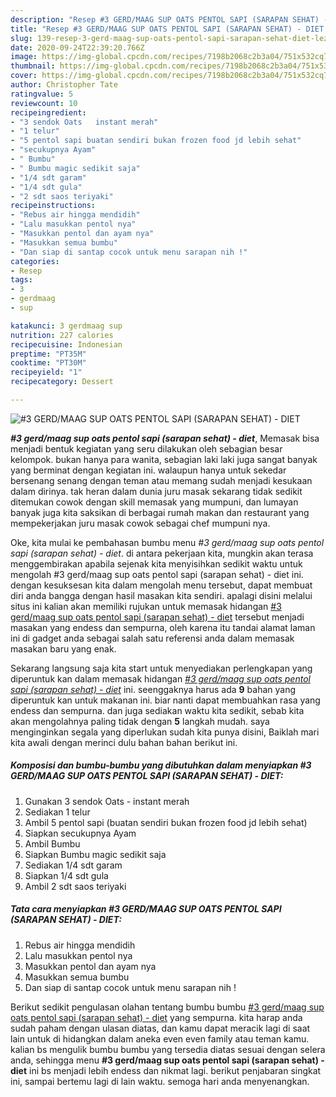 ```yaml
---
description: "Resep #3 GERD/MAAG SUP OATS PENTOL SAPI (SARAPAN SEHAT) - DIET Lezat"
title: "Resep #3 GERD/MAAG SUP OATS PENTOL SAPI (SARAPAN SEHAT) - DIET Lezat"
slug: 139-resep-3-gerd-maag-sup-oats-pentol-sapi-sarapan-sehat-diet-lezat
date: 2020-09-24T22:39:20.766Z
image: https://img-global.cpcdn.com/recipes/7198b2068c2b3a04/751x532cq70/3-gerdmaag-sup-oats-pentol-sapi-sarapan-sehat-diet-foto-resep-utama.jpg
thumbnail: https://img-global.cpcdn.com/recipes/7198b2068c2b3a04/751x532cq70/3-gerdmaag-sup-oats-pentol-sapi-sarapan-sehat-diet-foto-resep-utama.jpg
cover: https://img-global.cpcdn.com/recipes/7198b2068c2b3a04/751x532cq70/3-gerdmaag-sup-oats-pentol-sapi-sarapan-sehat-diet-foto-resep-utama.jpg
author: Christopher Tate
ratingvalue: 5
reviewcount: 10
recipeingredient:
- "3 sendok Oats   instant merah"
- "1 telur"
- "5 pentol sapi buatan sendiri bukan frozen food jd lebih sehat"
- "secukupnya Ayam"
- " Bumbu"
- " Bumbu magic sedikit saja"
- "1/4 sdt garam"
- "1/4 sdt gula"
- "2 sdt saos teriyaki"
recipeinstructions:
- "Rebus air hingga mendidih"
- "Lalu masukkan pentol nya"
- "Masukkan pentol dan ayam nya"
- "Masukkan semua bumbu"
- "Dan siap di santap cocok untuk menu sarapan nih !"
categories:
- Resep
tags:
- 3
- gerdmaag
- sup

katakunci: 3 gerdmaag sup 
nutrition: 227 calories
recipecuisine: Indonesian
preptime: "PT35M"
cooktime: "PT30M"
recipeyield: "1"
recipecategory: Dessert

---
```



![#3 GERD/MAAG SUP OATS PENTOL SAPI (SARAPAN SEHAT) - DIET](https://img-global.cpcdn.com/recipes/7198b2068c2b3a04/751x532cq70/3-gerdmaag-sup-oats-pentol-sapi-sarapan-sehat-diet-foto-resep-utama.jpg)

<b><i>#3 gerd/maag sup oats pentol sapi (sarapan sehat) - diet</i></b>, Memasak bisa menjadi bentuk kegiatan yang seru dilakukan oleh sebagian besar kelompok. bukan hanya para wanita, sebagian laki laki juga sangat banyak yang berminat dengan kegiatan ini. walaupun hanya untuk sekedar bersenang senang dengan teman atau memang sudah menjadi kesukaan dalam dirinya. tak heran dalam dunia juru masak sekarang tidak sedikit ditemukan cowok dengan skill memasak yang mumpuni, dan lumayan banyak juga kita saksikan di berbagai rumah makan dan restaurant yang mempekerjakan juru masak cowok sebagai chef mumpuni nya.



Oke, kita mulai ke pembahasan bumbu menu <i>#3 gerd/maag sup oats pentol sapi (sarapan sehat) - diet</i>. di antara pekerjaan kita, mungkin akan terasa menggembirakan apabila sejenak kita menyisihkan sedikit waktu untuk mengolah #3 gerd/maag sup oats pentol sapi (sarapan sehat) - diet ini. dengan kesuksesan kita dalam mengolah menu tersebut, dapat membuat diri anda bangga dengan hasil masakan kita sendiri. apalagi disini melalui situs ini kalian akan memiliki rujukan untuk memasak hidangan <u>#3 gerd/maag sup oats pentol sapi (sarapan sehat) - diet</u> tersebut menjadi masakan yang endess dan sempurna, oleh karena itu tandai alamat laman ini di gadget anda sebagai salah satu referensi anda dalam memasak masakan baru yang enak.


Sekarang langsung saja kita start untuk menyediakan perlengkapan yang diperuntuk kan dalam memasak hidangan <u><i>#3 gerd/maag sup oats pentol sapi (sarapan sehat) - diet</i></u> ini. seenggaknya harus ada <b>9</b> bahan yang diperuntuk kan untuk makanan ini. biar nanti dapat membuahkan rasa yang endess dan sempurna. dan juga sediakan waktu kita sedikit, sebab kita akan mengolahnya paling tidak dengan <b>5</b> langkah mudah. saya menginginkan segala yang diperlukan sudah kita punya disini, Baiklah mari kita awali dengan merinci dulu bahan bahan berikut ini.

<!--inarticleads1-->

##### Komposisi dan bumbu-bumbu yang dibutuhkan dalam menyiapkan #3 GERD/MAAG SUP OATS PENTOL SAPI (SARAPAN SEHAT) - DIET:

1. Gunakan 3 sendok Oats  - instant merah
1. Sediakan 1 telur
1. Ambil 5 pentol sapi (buatan sendiri bukan frozen food jd lebih sehat)
1. Siapkan secukupnya Ayam
1. Ambil  Bumbu
1. Siapkan  Bumbu magic sedikit saja
1. Sediakan 1/4 sdt garam
1. Siapkan 1/4 sdt gula
1. Ambil 2 sdt saos teriyaki




<!--inarticleads2-->

##### Tata cara menyiapkan #3 GERD/MAAG SUP OATS PENTOL SAPI (SARAPAN SEHAT) - DIET:

1. Rebus air hingga mendidih
1. Lalu masukkan pentol nya
1. Masukkan pentol dan ayam nya
1. Masukkan semua bumbu
1. Dan siap di santap cocok untuk menu sarapan nih !




Berikut sedikit pengulasan olahan tentang bumbu bumbu <u>#3 gerd/maag sup oats pentol sapi (sarapan sehat) - diet</u> yang sempurna. kita harap anda sudah paham dengan ulasan diatas, dan kamu dapat meracik lagi di saat lain untuk di hidangkan dalam aneka even even family atau teman kamu. kalian bs mengulik bumbu bumbu yang tersedia diatas sesuai dengan selera anda, sehingga menu <b>#3 gerd/maag sup oats pentol sapi (sarapan sehat) - diet</b> ini bs menjadi lebih endess dan nikmat lagi. berikut penjabaran singkat ini, sampai bertemu lagi di lain waktu. semoga hari anda menyenangkan.
